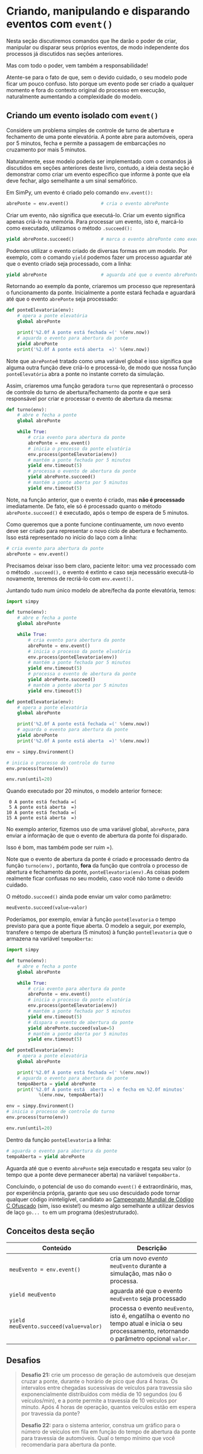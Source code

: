 # Criando, manipulando e disparando eventos com `event()`

Nesta seção discutiremos comandos que lhe darão o poder de criar, manipular ou disparar seus próprios eventos, de modo independente dos processos já discutidos nas seções anteriores.

Mas com todo o poder, vem também a responsabilidade!

Atente-se para o fato de que, sem o devido cuidado, o seu modelo pode ficar um pouco confuso. Isto porque um evento pode ser criado a qualquer momento e fora do contexto original do processo em execução, naturalmente aumentando a complexidade do modelo.

## Criando um evento isolado com `event()`

Considere um problema simples de controle de turno de abertura e fechamento de uma ponte elevatória. A ponte abre para automóveis, opera por 5 minutos, fecha e permite a passagem de embarcações no cruzamento por mais 5 minutos.

Naturalmente, esse modelo poderia ser implementado com o comandos já discutidos em seções anteriores deste livro, contudo, a ideia desta seção é demonstrar como criar um evento específico que informe à ponte que ela deve fechar, algo semelhante a um sinal semafórico.

Em SimPy, um evento é criado pelo comando `env.event():`

```python
abrePonte = env.event()            # cria o evento abrePonte
```

Criar um evento, não significa que executá-lo. Criar um evento significa apenas criá-lo na memória. Para processar um evento, isto é, marcá-lo como executado, utilizamos o método `.succeed():`

```python
yield abrePonte.succeed()          # marca o evento abrePonte como executado
```

Podemos utilizar o evento criado de diversas formas em um modelo. Por exemplo, com o comando `yield` podemos fazer um processo aguardar até que o evento criado seja processado, com a linha:

```python
yield abrePonte                    # aguarda até que o evento abrePonte seja processado
```

Retornando ao exemplo da ponte, criaremos um processo que representará o funcionamento da ponte. Inicialmente a ponte estará fechada e aguardará até que o evento `abrePonte` seja processado:

```python
def ponteElevatoria(env):
    # opera a ponte elevatória
    global abrePonte

    print('%2.0f A ponte está fechada =(' %(env.now))
    # aguarda o evento para abertura da ponte
    yield abrePonte
    print('%2.0f A ponte está aberta  =)' %(env.now))
```

Note que `abrePonte`é tratado como uma variável global e isso significa que alguma outra função deve criá-lo e processá-lo, de modo que nossa função `ponteElevatória` abra a ponte no instante correto da simulação.

Assim, criaremos uma função geradora `turno` que representará o processo de controle do turno de abertura/fechamento da ponte e que será responsável por criar e processar o evento de abertura da mesma:

```python
def turno(env):
    # abre e fecha a ponte
    global abrePonte

    while True:
        # cria evento para abertura da ponte
        abrePonte = env.event()
        # inicia o processo da ponte elvatória
        env.process(ponteElevatoria(env))
        # mantém a ponte fechada por 5 minutos
        yield env.timeout(5)
        # processa o evento de abertura da ponte
        yield abrePonte.succeed()
        # mantém a ponte aberta por 5 minutos
        yield env.timeout(5)
```

Note, na função anterior, que o evento é criado, mas **não é processado** imediatamente. De fato, ele só é processado quanto o método `abrePonte.succeed()` é executado, após o tempo de espera de 5 minutos.

Como queremos que a ponte funcione continuamente, um novo evento deve ser criado para representar o novo ciclo de abertura e fechamento. Isso está representado no início do laço com a linha:

```python
# cria evento para abertura da ponte
abrePonte = env.event()
```

Precisamos deixar isso bem claro, paciente leitor: uma vez processado com o método `.succeed(),` o evento é extinto e caso seja necessário executá-lo novamente, teremos de recriá-lo com `env.event().`

Juntando tudo num único modelo de abre/fecha da ponte elevatória, temos:

```python
import simpy

def turno(env):
    # abre e fecha a ponte
    global abrePonte

    while True:
        # cria evento para abertura da ponte
        abrePonte = env.event()
        # inicia o processo da ponte elvatória
        env.process(ponteElevatoria(env))
        # mantém a ponte fechada por 5 minutos
        yield env.timeout(5)
        # processa o evento de abertura da ponte
        yield abrePonte.succeed()
        # mantém a ponte aberta por 5 minutos
        yield env.timeout(5)

def ponteElevatoria(env):
    # opera a ponte elevatória
    global abrePonte

    print('%2.0f A ponte está fechada =(' %(env.now))
    # aguarda o evento para abertura da ponte
    yield abrePonte
    print('%2.0f A ponte está aberta  =)' %(env.now))

env = simpy.Environment()

# inicia o processo de controle do turno
env.process(turno(env))

env.run(until=20)
```

Quando executado por 20 minutos, o modelo anterior fornece:

```
 0 A ponte está fechada =(
 5 A ponte está aberta  =)
10 A ponte está fechada =(
15 A ponte está aberta  =)
```

No exemplo anterior, fizemos uso de uma variável global, `abrePonte`,  para enviar a informação de que o evento de abertura da ponte foi disparado.

Isso é bom, mas também pode ser ruim =\).

Note que o evento de abertura da ponte é criado e processado dentro da função `turno(env),` portanto, **fora** da função que controla o processo de abertura e fechamento da ponte, `ponteElevatoria(env).`As coisas podem realmente ficar confusas no seu modelo, caso você não tome o devido cuidado.

O método`.succeed()` ainda pode enviar um valor como parâmetro:

```python
meuEvento.succeed(value=valor)
```

Poderíamos, por exemplo, enviar à função `ponteElevatoria` o tempo previsto para que a ponte fique aberta. O modelo a seguir, por exemplo, transfere o tempo de abertura \(5 minutos\) à função `ponteElevatoria` que o armazena na variável `tempoAberta:`

```python
import simpy

def turno(env):
    # abre e fecha a ponte
    global abrePonte

    while True:
        # cria evento para abertura da ponte
        abrePonte = env.event()
        # inicia o processo da ponte elvatória
        env.process(ponteElevatoria(env))
        # mantém a ponte fechada por 5 minutos
        yield env.timeout(5)
        # dispara o evento de abertura da ponte
        yield abrePonte.succeed(value=5)
        # mantém a ponte aberta por 5 minutos
        yield env.timeout(5)

def ponteElevatoria(env):
    # opera a ponte elevatória
    global abrePonte

    print('%2.0f A ponte está fechada =(' %(env.now))
    # aguarda o evento para abertura da ponte
    tempoAberta = yield abrePonte
    print('%2.0f A ponte está  aberta =) e fecha em %2.0f minutos' 
            %(env.now, tempoAberta))

env = simpy.Environment()
# inicia o processo de controle do turno
env.process(turno(env))

env.run(until=20)
```

Dentro da função `ponteElevatoria` a linha:

```python
# aguarda o evento para abertura da ponte
tempoAberta = yield abrePonte
```

Aguarda até que o evento `abrePonte` seja executado e resgata seu valor \(o tempo que a ponte deve permanecer aberta\) na variável `tempoAberta.`

Concluindo, o potencial de uso do comando `event()` é extraordinário, mas, por experiência própria, garanto que seu uso descuidado pode tornar qualquer código ininteligível, candidato ao [Campeonato Mundial de Código C Ofuscado](http://www.ioccc.org/) \(sim, isso existe!\) ou mesmo algo semelhante a utilizar desvios de laço  `go... to` em um programa \(des\)estruturado\).

## Conceitos desta seção

| Conteúdo | Descrição |
| --- | --- |
| `meuEvento = env.event()` | cria um novo _evento_ `meuEvento` durante a simulação, mas não o processa. |
| `yield meuEvento` | aguarda até que o evento `meuEvento` seja processado |
| `yield meuEvento.succeed(value=valor)` | processa o evento `meuEvento`, isto é, engatilha o evento no tempo atual e inicia o seu processamento, retornando o parâmetro opcional `valor.` |

## Desafios

> **Desafio 21:** crie um processo de geração de automóveis que desejam cruzar a ponte, durante o horário de pico que dura 4 horas. Os intervalos entre chegadas sucessivas de veículos para travessia são exponencialmente distribuídos com média de 10 segundos \(ou 6 veículos/min\), e a ponte permite a travessia de 10 veículos por minuto. Após 4 horas de operação, quantos veículos estão em espera por travessia da ponte?
>
> **Desafio 22:** para o sistema anterior, construa um gráfico para o número de veículos em fila em função do tempo de abertura da ponte para travessia de automóveis. Qual o tempo mínimo que você recomendaria para abertura da ponte.



